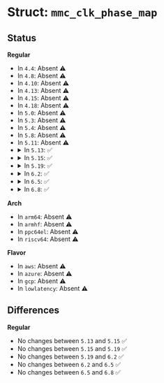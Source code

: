 # Struct: <code>mmc_clk_phase_map</code>

## Status
<b>Regular</b>
<ul>
<li>
In <code>4.4</code>: Absent ⚠️
</li>
<li>
In <code>4.8</code>: Absent ⚠️
</li>
<li>
In <code>4.10</code>: Absent ⚠️
</li>
<li>
In <code>4.13</code>: Absent ⚠️
</li>
<li>
In <code>4.15</code>: Absent ⚠️
</li>
<li>
In <code>4.18</code>: Absent ⚠️
</li>
<li>
In <code>5.0</code>: Absent ⚠️
</li>
<li>
In <code>5.3</code>: Absent ⚠️
</li>
<li>
In <code>5.4</code>: Absent ⚠️
</li>
<li>
In <code>5.8</code>: Absent ⚠️
</li>
<li>
In <code>5.11</code>: Absent ⚠️
</li>
<li>
<details>
<summary>In <code>5.13</code>: ✅</summary>

```c
struct mmc_clk_phase_map {
    struct mmc_clk_phase phase[11];
};
```
</details>
</li>
<li>
<details>
<summary>In <code>5.15</code>: ✅</summary>

```c
struct mmc_clk_phase_map {
    struct mmc_clk_phase phase[11];
};
```
</details>
</li>
<li>
<details>
<summary>In <code>5.19</code>: ✅</summary>

```c
struct mmc_clk_phase_map {
    struct mmc_clk_phase phase[11];
};
```
</details>
</li>
<li>
<details>
<summary>In <code>6.2</code>: ✅</summary>

```c
struct mmc_clk_phase_map {
    struct mmc_clk_phase phase[11];
};
```
</details>
</li>
<li>
<details>
<summary>In <code>6.5</code>: ✅</summary>

```c
struct mmc_clk_phase_map {
    struct mmc_clk_phase phase[11];
};
```
</details>
</li>
<li>
<details>
<summary>In <code>6.8</code>: ✅</summary>

```c
struct mmc_clk_phase_map {
    struct mmc_clk_phase phase[11];
};
```
</details>
</li>
</ul>
<b>Arch</b>
<ul>
<li>
In <code>arm64</code>: Absent ⚠️
</li>
<li>
In <code>armhf</code>: Absent ⚠️
</li>
<li>
In <code>ppc64el</code>: Absent ⚠️
</li>
<li>
In <code>riscv64</code>: Absent ⚠️
</li>
</ul>
<b>Flavor</b>
<ul>
<li>
In <code>aws</code>: Absent ⚠️
</li>
<li>
In <code>azure</code>: Absent ⚠️
</li>
<li>
In <code>gcp</code>: Absent ⚠️
</li>
<li>
In <code>lowlatency</code>: Absent ⚠️
</li>
</ul>

## Differences
<b>Regular</b>
<ul>
<li>
No changes between <code>5.13</code> and <code>5.15</code> ✅
</li>
<li>
No changes between <code>5.15</code> and <code>5.19</code> ✅
</li>
<li>
No changes between <code>5.19</code> and <code>6.2</code> ✅
</li>
<li>
No changes between <code>6.2</code> and <code>6.5</code> ✅
</li>
<li>
No changes between <code>6.5</code> and <code>6.8</code> ✅
</li>
</ul>
